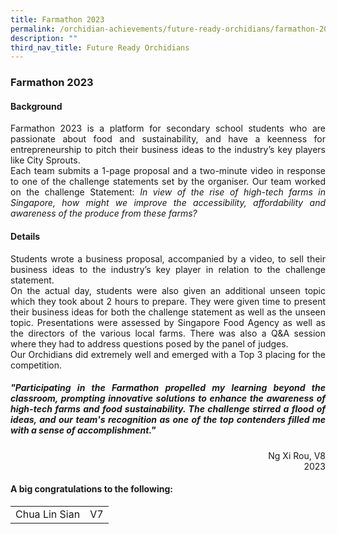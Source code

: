 ```yaml
---
title: Farmathon 2023
permalink: /orchidian-achievements/future-ready-orchidians/farmathon-2023/
description: ""
third_nav_title: Future Ready Orchidians
---
```


<div align="justify">
<h3>Farmathon 2023</h3>
<p></p><h4>Background</h4>
Farmathon 2023 is a platform for secondary school students who are passionate about food and sustainability, and have a keenness for entrepreneurship to pitch their business ideas to the industry’s key players like City Sprouts.<br>Each team submits a 1-page proposal and a two-minute video in response to one of the challenge statements set by the organiser. Our team worked on the challenge Statement: <i>In view of the rise of high-tech farms in Singapore, how might we improve the accessibility, affordability and awareness of the produce from these farms?</i><p></p>
	
<p></p><h4>Details</h4>
Students wrote a business proposal, accompanied by a video, to sell their business ideas to the industry’s key player in relation to the challenge statement.<br>On the actual day, students were also given an additional unseen topic which they took about 2 hours to prepare. They were given time to present their business ideas for both the challenge statement as well as the unseen topic. Presentations were assessed by Singapore Food Agency as well as the directors of the various local farms. There was also a Q&amp;A session where they had to address questions posed by the panel of judges.<br>Our Orchidians did extremely well and emerged with a Top 3 placing for the competition.<p></p>
	
<p></p><h5>"Participating in the Farmathon propelled my learning beyond the classroom, prompting innovative solutions to enhance the awareness of high-tech farms and food sustainability. The challenge stirred a flood of ideas, and our team's recognition as one of the top contenders filled me with a sense of accomplishment."</h5><div align="right">Ng Xi Rou, V8<br>2023</div><p></p>

<p></p><h4>A big congratulations to the following:</h4>
<table><tbody><tr><td>Chua Lin Sian</td><td>V7</td></tr></tbody></table>

<p></p>

</div>

